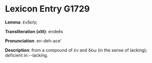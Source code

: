 # Lexicon Entry G1729

**Lemma**: ἐνδεής

**Transliteration (xlit)**: endeḗs

**Pronunciation**: en-deh-ace'

**Description**:
from a compound of ἐν and δέω (in the sense of lacking); deficient in:--lacking.
